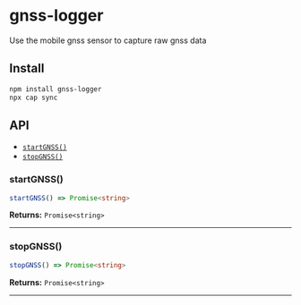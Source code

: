 # gnss-logger

Use the mobile gnss sensor to capture raw gnss data

## Install

```bash
npm install gnss-logger
npx cap sync
```

## API

<docgen-index>

* [`startGNSS()`](#startgnss)
* [`stopGNSS()`](#stopgnss)

</docgen-index>

<docgen-api>
<!--Update the source file JSDoc comments and rerun docgen to update the docs below-->

### startGNSS()

```typescript
startGNSS() => Promise<string>
```

**Returns:** <code>Promise&lt;string&gt;</code>

--------------------


### stopGNSS()

```typescript
stopGNSS() => Promise<string>
```

**Returns:** <code>Promise&lt;string&gt;</code>

--------------------

</docgen-api>
